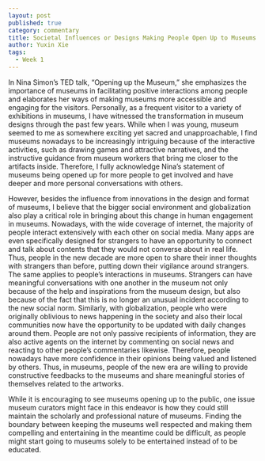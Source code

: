 ```yaml
---
layout: post
published: true
category: commentary
title: Societal Influences or Designs Making People Open Up to Museums
author: Yuxin Xie
tags:
  - Week 1
---
```

In Nina Simon’s TED talk, “Opening up the Museum,” she emphasizes the importance of museums in facilitating positive interactions among people and elaborates her ways of making museums more accessible and engaging for the visitors. Personally, as a frequent visitor to a variety of exhibitions in museums, I have witnessed the transformation in museum designs through the past few years. While when I was young, museum seemed to me as somewhere exciting yet sacred and unapproachable, I find museums nowadays to be increasingly intriguing because of the interactive activities, such as drawing games and attractive narratives, and the instructive guidance from museum workers that bring me closer to the artifacts inside. Therefore, I fully acknowledge Nina’s statement of museums being opened up for more people to get involved and have deeper and more personal conversations with others. 

However, besides the influence from innovations in the design and format of museums, I believe that the bigger social environment and globalization also play a critical role in bringing about this change in human engagement in museums. Nowadays, with the wide coverage of internet, the majority of people interact extensively with each other on social media. Many apps are even specifically designed for strangers to have an opportunity to connect and talk about contents that they would not converse about in real life. Thus, people in the new decade are more open to share their inner thoughts with strangers than before, putting down their vigilance around strangers. The same applies to people’s interactions in museums. Strangers can have meaningful conversations with one another in the museum not only because of the help and inspirations from the museum design, but also because of the fact that this is no longer an unusual incident according to the new social norm. Similarly, with globalization, people who were originally oblivious to news happening in the society and also their local communities now have the opportunity to be updated with daily changes around them. People are not only passive recipients of information, they are also active agents on the internet by commenting on social news and reacting to other people’s commentaries likewise. Therefore, people nowadays have more confidence in their opinions being valued and listened by others. Thus, in museums, people of the new era are willing to provide constructive feedbacks to the museums and share meaningful stories of themselves related to the artworks. 

While it is encouraging to see museums opening up to the public, one issue museum curators might face in this endeavor is how they could still maintain the scholarly and professional nature of museums. Finding the boundary between keeping the museums well respected and making them compelling and entertaining in the meantime could be difficult, as people might start going to museums solely to be entertained instead of to be educated. 
